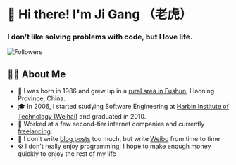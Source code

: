 # 👋 Hi there! I'm Ji Gang （老虎）

### I don't like solving problems with code, but I love life.
![Followers](https://badges.fw-web.space/github/followers/jixiaod?style=flat-square&logo=github)
 
## 👨‍💻 About Me
* 📍 I was born in 1986 and grew up in a [rural area in Fushun](https://maps.app.goo.gl/ovTSHZNGp6kgetXY7), Liaoning Province, China.
* 🎓 In 2006, I started studying Software Engineering at [Harbin Institute of Technology (Weihai)](https://www.hitwh.edu.cn/) and graduated in 2010.
* 🏢 Worked at a few second-tier internet companies and currently [freelancing](https://100dos.github.io/).
* 📝 I don't write [blog posts](https://jixiaod.github.io/) too much, but write [Weibo](https://weibo.com/jixiaod) from time to time
* ⚙️ I don't really enjoy programming; I hope to make enough money quickly to enjoy the rest of my life
